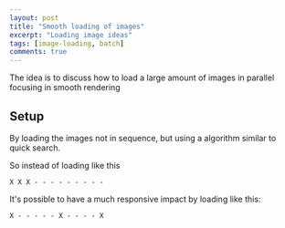 ```yaml
---
layout: post
title: "Smooth loading of images"
excerpt: "Loading image ideas"
tags: [image-loading, batch]
comments: true
---
```


The idea is to discuss how to load a large amount of images in parallel focusing in smooth rendering

## Setup

By loading the images not in sequence, but using a algorithm similar to quick search.

So instead of loading like this

```
X X X - - - - - - - - -
```

It's possible to have a much responsive impact by loading like this:

```
X - - - - - X - - - - X
```
